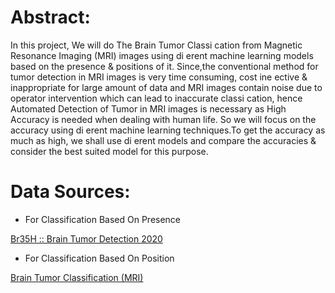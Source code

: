 # Abstract:
In this project, We will do The Brain Tumor Classi cation from Magnetic Resonance
Imaging (MRI) images using di erent machine learning models based on the presence &
positions of it. Since,the conventional method for tumor detection in MRI images is very
time consuming, cost ine ective & inappropriate for large amount of data and MRI images
contain noise due to operator intervention which can lead to inaccurate classi cation, hence
Automated Detection of Tumor in MRI images is necessary as High Accuracy is needed
when dealing with human life. So we will focus on the accuracy using di erent machine
learning techniques.To get the accuracy as much as high, we shall use di erent models and
compare the accuracies & consider the best suited model for this purpose.
# Data Sources:
- For Classification Based On Presence

[Br35H :: Brain Tumor Detection 2020](https://www.kaggle.com/datasets/ahmedhamada0/brain-tumor-detection)
- For Classification Based On Position

[Brain Tumor Classification (MRI)](https://www.kaggle.com/datasets/sartajbhuvaji/brain-tumor-classification-mri)
